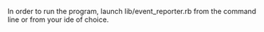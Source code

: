 In order to run the program, launch lib/event_reporter.rb from the command line or from your ide of choice.
